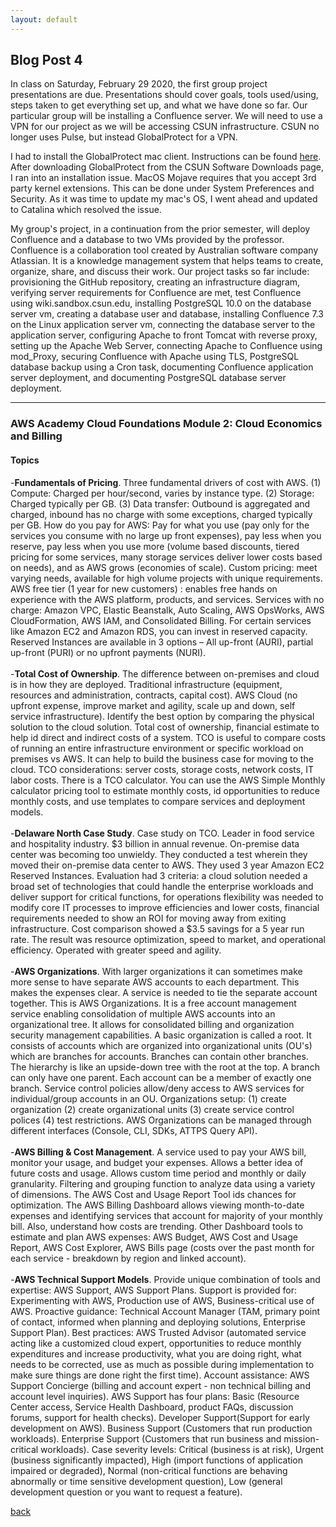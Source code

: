 ```yaml
---
layout: default
---
```


## Blog Post 4

In class on Saturday, February 29 2020, the first group project presentations are due. Presentations should cover goals, tools used/using, steps taken to get everything set up, and what we have done so far. Our particular group will be installing a Confluence server. We will need to use a VPN for our project as we will be accessing CSUN infrastructure. CSUN no longer uses Pulse, but instead GlobalProtect for a VPN. 

I had to install the GlobalProtect mac client. Instructions can be found [here](https://www.csun.edu/sites/default/files/vpn-global-protect-mac-020320.pdf). After downloading GlobalProtect from the CSUN Software Downloads page, I ran into an installation issue. MacOS Mojave requires that you accept 3rd party kernel extensions. This can be done under System Preferences and Security. As it was time to update my mac's OS, I went ahead and updated to Catalina which resolved the issue. 

My group's project, in a continuation from the prior semester, will deploy Confluence and a database to two VMs provided by the professor. Confluence is a collaboration tool created by Australian software company Atlassian. It is a knowledge management system that helps teams to create, organize, share, and discuss their work. Our project tasks so far include: provisioning the GitHub repository, creating an infrastructure diagram, verifying server requirements for Confluence are met, test Confluence using wiki.sandbox.csun.edu, installing PostgreSQL 10.0 on the database server vm, creating a database user and database, installing Confluence 7.3 on the Linux application server vm, connecting the database server to the application server, configuring Apache to front Tomcat with reverse proxy, setting up the Apache Web Server, connecting Apache to Confluence using mod_Proxy, securing Confluence with Apache using TLS, PostgreSQL database backup using a Cron task, documenting Confluence application server deployment, and documenting PostgreSQL database server deployment.


---

### AWS Academy Cloud Foundations Module 2: Cloud Economics and Billing

#### Topics

-**Fundamentals of Pricing**. Three fundamental drivers of cost with AWS. (1) Compute: Charged per hour/second, varies by instance type. (2) Storage: Charged typically per GB. (3) Data transfer: Outbound is aggregated and charged, inbound has no charge with some exceptions, charged typically per GB. How do you pay for AWS: Pay for what you use (pay only for the services you consume with no large up front expenses), pay less when you reserve, pay less when you use more (volume based discounts, tiered pricing for some services, many storage services deliver lower costs based on needs), and as AWS grows (economies of scale). Custom pricing: meet varying needs, available for high volume projects with unique requirements. AWS free tier (1 year for new customers) : enables free hands on experience with the AWS platform, products, and services. Services with no charge: Amazon VPC, Elastic Beanstalk, Auto Scaling, AWS OpsWorks, AWS CloudFormation, AWS IAM, and Consolidated Billing. For certain services like Amazon EC2 and Amazon RDS, you can invest in reserved capacity. Reserved Instances are available in 3 options – All up-front (AURI), partial up-front (PURI) or no upfront payments (NURI).
<br>
<br>
-**Total Cost of Ownership**. The difference between on-premises and cloud is in how they are deployed. Traditional infrastructure (equipment, resources and administration, contracts, capital cost). AWS Cloud (no upfront expense, improve market and agility, scale up and down, self service infrastructure). Identify the best option by comparing the physical solution to the cloud solution. Total cost of ownership, financial estimate to help id direct and indirect costs of a system. TCO is useful to compare costs of running an entire infrastructure environment or specific workload on premises vs AWS. It can help to build the business case for moving to the cloud. TCO considerations: server costs, storage costs, network costs, IT labor costs. There is a TCO calculator. You can use the AWS Simple Monthly calculator pricing tool to estimate monthly costs, id opportunities to reduce monthly costs, and use templates to compare services and deployment models. 
<br>
<br>
-**Delaware North Case Study**. Case study on TCO. Leader in food service and hospitality industry. $3 billion in annual revenue. On-premise data center was becoming too unwieldy. They conducted a test wherein they moved their on-premise data center to AWS. They used 3 year Amazon EC2 Reserved Instances. Evaluation had 3 criteria: a cloud solution needed a broad set of technologies that could handle the enterprise workloads and deliver support for critical functions, for operations flexibility was needed to modify core IT processes to improve efficiencies and lower costs, financial requirements needed to show an ROI for moving away from exiting infrastructure. Cost comparison showed a $3.5 savings for a 5 year run rate. The result was resource optimization, speed to market, and operational efficiency. Operated with greater speed and agility.    
<br>
-**AWS Organizations**. With larger organizations it can sometimes make more sense to have separate AWS accounts to each department. This makes the expenses clear. A service is needed to tie the separate account together. This is AWS Organizations. It is a free account management service enabling consolidation of multiple AWS accounts into an organizational tree. It allows for consolidated billing and organization security management capabilities. A basic organization is called a root. It consists of accounts which are organized into organizational units (OU's) which are branches for accounts. Branches can contain other branches. The hierarchy is like an upside-down tree with the root at the top. A branch can only have one parent. Each account can be a member of exactly one branch. Service control policies allow/deny access to AWS services for individual/group accounts in an OU. Organizations setup: (1) create organization (2) create organizational units (3) create service control polices (4) test restrictions. AWS Organizations can be managed through different interfaces (Console, CLI, SDKs, ATTPS Query API).
<br>
<br>
-**AWS Billing & Cost Management**. A service used to pay your AWS bill, monitor your usage, and budget your expenses. Allows a better idea of future costs and usage. Allows custom time period and monthly or daily granularity. Filtering and grouping function to analyze data using a variety of dimensions. The AWS Cost and Usage Report Tool ids chances for optimization. The AWS Billing Dashboard allows viewing month-to-date expenses and identifying services that account for majority of your monthly bill. Also, understand how costs are trending. Other Dashboard tools to estimate and plan AWS expenses: AWS Budget, AWS Cost and Usage Report, AWS Cost Explorer, AWS Bills page (costs over the past month for each service - breakdown by region and linked account).
<br>
<br>
-**AWS Technical Support Models**. Provide unique combination of tools and expertise: AWS Support, AWS Support Plans. Support is provided for: Experimenting with AWS, Production use of AWS, Business-critical use of AWS. Proactive guidance: Technical Account Manager (TAM, primary point of contact, informed when planning and deploying solutions, Enterprise Support Plan). Best practices: AWS Trusted Advisor (automated service acting like a customized cloud expert, opportunities to reduce monthly expenditures and increase productivity, what you are doing right, what needs to be corrected, use as much as possible during implementation to make sure things are done right the first time). Account assistance: AWS Support Concierge (billing and account expert - non technical billing and account level inquiries). AWS Support has four plans: Basic (Resource Center access, Service Health Dashboard, product FAQs, discussion forums, support for health checks). Developer Support(Support for early development on AWS). Business Support (Customers that run production workloads). Enterprise Support (Customers that run business and mission-critical workloads). Case severity levels: Critical (business is at risk), Urgent (business significantly impacted), High (import functions of application impaired or degraded), Normal (non-critical functions are behaving abnormally or time sensitive development question), Low (general development question or you want to request a feature).




[back](../blog.html)
